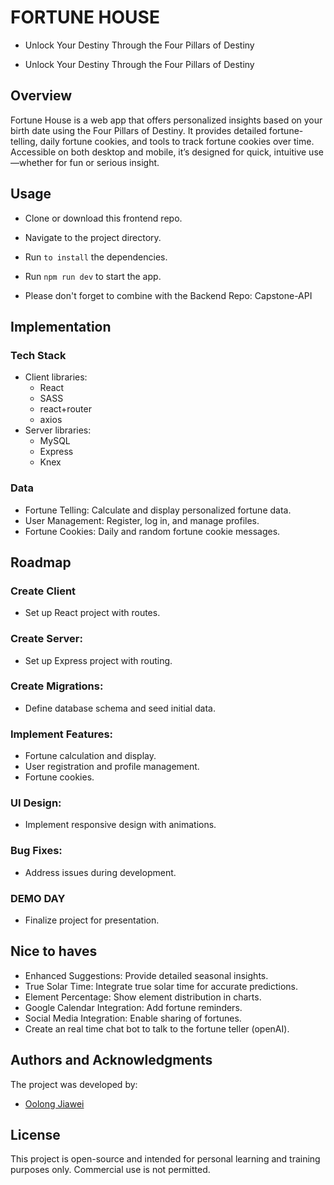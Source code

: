 # FORTUNE HOUSE
* Unlock Your Destiny Through the Four Pillars of Destiny

* Unlock Your Destiny Through the Four Pillars of Destiny


## Overview
Fortune House is a web app that offers personalized insights based on your birth date using the Four Pillars of Destiny. It provides detailed fortune-telling, daily fortune cookies, and tools to track fortune cookies over time. Accessible on both desktop and mobile, it’s designed for quick, intuitive use—whether for fun or serious insight.

## Usage

+ Clone or download this frontend repo.
+ Navigate to the project directory.
+ Run `to install` the dependencies.
+ Run `npm run dev` to start the app.

+ Please don't forget to combine with the Backend Repo: Capstone-API


## Implementation

### Tech Stack

+ Client libraries: 
    + React
    + SASS
    + react+router
    + axios
+ Server libraries:
    + MySQL 
    + Express
    + Knex 

      
### Data
+ Fortune Telling: Calculate and display personalized fortune data.
+ User Management: Register, log in, and manage profiles.
+ Fortune Cookies: Daily and random fortune cookie messages.


## Roadmap

### Create Client
+ Set up React project with routes.

### Create Server: 
+ Set up Express project with routing.

### Create Migrations: 
+ Define database schema and seed initial data.

### Implement Features: 
+ Fortune calculation and display.
+ User registration and profile management.
+ Fortune cookies.

### UI Design: 
+ Implement responsive design with animations.

### Bug Fixes: 
+ Address issues during development.

### DEMO DAY
+ Finalize project for presentation.


## Nice to haves

+ Enhanced Suggestions: Provide detailed seasonal insights.
+ True Solar Time: Integrate true solar time for accurate predictions.
+ Element Percentage: Show element distribution in charts.
+ Google Calendar Integration: Add fortune reminders.
+ Social Media Integration: Enable sharing of fortunes.
+ Create an real time chat bot to talk to the fortune teller (openAI).



## Authors and Acknowledgments

The project was developed by:

- [Oolong Jiawei](https://github.com/oolongjiawei)

## License

This project is open-source and intended for personal learning and training purposes only. Commercial use is not permitted.
